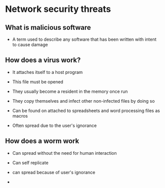 # Network security threats

## What is malicious software

- A term used to describe any software that has been written with intent to cause damage

## How does a virus work?

- It attaches itself to a host program

- This file must be opened

- They usually become a resident in the memory once run

- They copy themselves and infect other non-infected files by doing so

- Can be found on attached to spreadsheets and word processing files as macros

- Often spread due to the user's ignorance

## How does a worm work

- Can spread without the need for human interaction

- Can self replicate

- can spread because of user's ignorance

- 